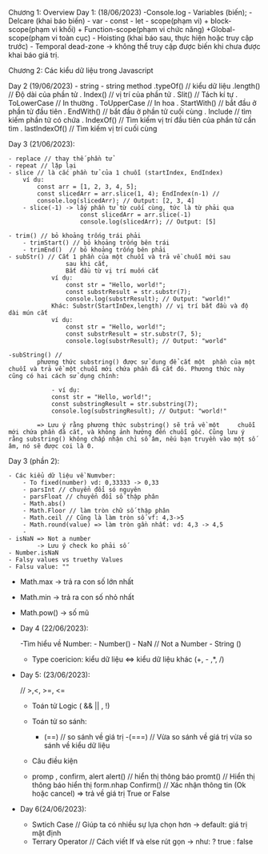 Chương 1: Overview
Day 1: (18/06/2023) 
    -Console.log
    - Variables (biến);
    - Delcare (khai báo biến) 
        - var 
        - const 
        - let
        - scope(phạm vi)
            + block-scope(phạm vi khối)
            + Function-scope(phạm vi chức năng)
            +Global-scope(phạm vi toàn cục)
        - Hoisting (khai báo sau, thực hiện hoặc truy cập trước)
            - Temporal dead-zone -> không thể truy cập được biến
                                    khi chưa được khai báo giá trị.

Chương 2: Các kiểu dữ liệu trong Javascript

Day 2 (19/06/2023)
    - string 
    - string method
        .typeOf() // kiểu dữ liệu
        .length() // Độ dài của phần tử
        . Index() // vị trí của phần tử
        . Slit() // Tách kí tự
        . ToLowerCase // In thường
        . ToUpperCase // In hoa
        . StartWith() // bắt đầu ở phần tử đầu tiên
        . EndWith()   // bắt đầu ở phần tử cuối cùng
        . Include // tìm kiếm phần tử có chứa 
        . IndexOf() // Tìm kiếm vị trí đầu tiên của phần tử cần tìm
        . lastIndexOf() // Tìm kiếm vị trí cuối cùng

Day 3 (21/06/2023):

    - replace // thay thế phần tử
    - repeat // lặp lại
    - slice // là cắc phần tử của 1 chuỗi (startIndex, EndIndex)
        ví dụ:
            const arr = [1, 2, 3, 4, 5];
            const slicedArr = arr.slice(1, 4); EndIndex(n-1) // 
            console.log(slicedArr); // Output: [2, 3, 4]
        - slice(-1) -> lấy phần tử từ cuối cùng, tức là từ phải qua 
                        const slicedArr = arr.slice(-1)
                        console.log(slicedArr); // Output: [5]

    - trim() // bỏ khoảng trống trái phải
        - trimStart() // bỏ khoảng trống bên trái
        - trimEnd()  // bỏ khoảng trống bên phải
    - subStr() // Cắt 1 phần của một chuỗi và trả về chuỗi mới sau 
                    sau khi cắt,
                    Bắt đầu từ vị trí muốn cắt
                ví dụ: 
                    const str = "Hello, world!";
                    const substrResult = str.substr(7);
                    console.log(substrResult); // Output: "world!"
                Khác: Substr(StartInDex,length) // vị trí bắt đầu và độ dài mún cắt 
                ví dụ:
                    const str = "Hello, world!";
                    const substrResult = str.substr(7, 5);
                    console.log(substrResult); // Output: "world"
    
    -subString() //
            phương thức substring() được sử dụng để cắt một  phần của một chuỗi và trả về một chuỗi mới chứa phần đã cắt đó. Phương thức này cũng có hai cách sử dụng chính:

                - ví dụ:
                const str = "Hello, world!";
                const substringResult = str.substring(7);
                console.log(substringResult); // Output: "world!"
                    
            => Lưu ý rằng phương thức substring() sẽ trả về một     chuỗi mới chứa phần đã cắt, và không ảnh hưởng đến chuỗi gốc. Cũng lưu ý rằng substring() không chấp nhận chỉ số âm, nếu bạn truyền vào một số âm, nó sẽ được coi là 0.


Day 3 (phần 2):

    - Các kiểu dữ liệu về Numvber:
        - To fixed(number) vd: 0,33333 -> 0,33
        - parsInt // chuyển đổi só nguyên
        - parsFloat // chuyển đổi số thập phân
        - Math.abs()
        - Math.Floor // làm tròn chữ số thập phân
        - Math.ceil // Cũng là làm tròn số vf: 4,3->5
        - Math.round(value) => làm tròn gần nhất: vd: 4,3 -> 4,5
        - 
    - isNaN => Not a number
            -> Lưu ý check ko phải số
    - Number.isNaN
    - Falsy values vs truethy Values
    - Falsu value: ""

- Math.max -> trả ra con số lớn nhất 
- Math.min -> trả ra con số nhỏ nhất
- Math.pow() -> số mũ

- Day 4 (22/06/2023):
    
    -Tìm hiểu về Number:
        - Number()
        - NaN // Not a Number
        - String ()

    - Type coericion: kiểu dữ liệu <=> kiểu dữ liệu khác
        (+, - ,*, /)

- Day 5: (23/06/2023):

    // >,<, >=, <=
    
    - Toán tử Logic ( && || , !)
    - Toán tử so sánh:
        - (==) // so sánh về giá trị
        -(===) // Vừa so sánh về giá trị vừa so sánh về kiểu dữ liệu

    - Câu điều kiện
    - promp , confirm, alert
        alert() // hiển thị thông báo
        promt() // Hiển thị thông báo hiển thị form.nhap
        Confirm() // Xác nhận thông tin (Ok hoặc cancel)
                => trả về giá trị True or False

- Day 6(24/06/2023):

    - Swtich Case // Giúp ta có nhiều sự lựa chọn hơn 
        -> default: giá trị mặt định
    - Terrary Operator // Cách viết If và else rút gọn
        -> như: ? true : false

        
            
                